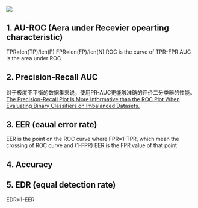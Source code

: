 ![](https://img-blog.csdnimg.cn/20200729224115670.png)
## 1. AU-ROC (Aera under Recevier opearting characteristic)
TPR=len(TP)/len(P)
FPR=len(FP)/len(N)
ROC is the curve of TPR-FPR
AUC is the area under ROC

## 2. Precision-Recall AUC
对于极度不平衡的数据集来说，使用PR-AUC更能够准确的评价二分类器的性能。
[The Precision-Recall Plot Is More Informative than the ROC Plot When Evaluating Binary Classifiers on Imbalanced Datasets.](https://journals.plos.org/plosone/article?id=10.1371/journal.pone.0118432)
## 3. EER (eaual error rate)
EER is the point on the ROC curve where FPR=1-TPR, which mean the crossing of ROC curve and (1-FPR)
EER is the FPR value of that point

## 4. Accuracy
## 5. EDR (equal detection rate)
EDR=1-EER
